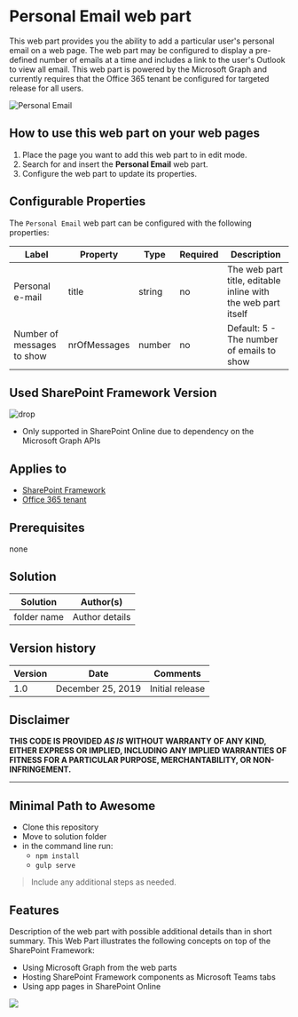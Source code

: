 # Personal Email web part

This web part provides you the ability to add a particular user's personal email on a web page. The web part may be configured to display a pre-defined number of emails at a time and includes a link to the user's Outlook to view all email. This web part is powered by the Microsoft Graph and currently requires that the Office 365 tenant be configured for targeted release for all users.

![Personal Email](../../assets/images/components/part-personal-email.gif)

## How to use this web part on your web pages

1. Place the page you want to add this web part to in edit mode.
2. Search for and insert the **Personal Email** web part.
3. Configure the web part to update its properties.

## Configurable Properties

The `Personal Email` web part can be configured with the following properties:

| Label | Property | Type | Required | Description |
| ---- | ---- | ---- | ---- | ---- |
| Personal e-mail | title | string | no | The web part title, editable inline with the web part itself |
| Number of messages to show | nrOfMessages | number | no | Default: 5 - The number of emails to show |

## Used SharePoint Framework Version

![drop](https://img.shields.io/badge/version-1.9.1-green.svg)

* Only supported in SharePoint Online due to dependency on the Microsoft Graph APIs

## Applies to

* [SharePoint Framework](https:/dev.office.com/sharepoint)
* [Office 365 tenant](https://dev.office.com/sharepoint/docs/spfx/set-up-your-development-environment)

## Prerequisites

none

## Solution

Solution|Author(s)
--------|---------
folder name | Author details

## Version history

Version|Date|Comments
-------|----|--------
1.0|December 25, 2019|Initial release

## Disclaimer

**THIS CODE IS PROVIDED *AS IS* WITHOUT WARRANTY OF ANY KIND, EITHER EXPRESS OR IMPLIED, INCLUDING ANY IMPLIED WARRANTIES OF FITNESS FOR A PARTICULAR PURPOSE, MERCHANTABILITY, OR NON-INFRINGEMENT.**

---

## Minimal Path to Awesome

* Clone this repository
* Move to solution folder
* in the command line run:
  * `npm install`
  * `gulp serve`

> Include any additional steps as needed.

## Features

Description of the web part with possible additional details than in short summary. 
This Web Part illustrates the following concepts on top of the SharePoint Framework:

* Using Microsoft Graph from the web parts
* Hosting SharePoint Framework components as Microsoft Teams tabs
* Using app pages in SharePoint Online

<img src="https://telemetry.sharepointpnp.com/sp-starter-kit/source/react-personal-email" />
